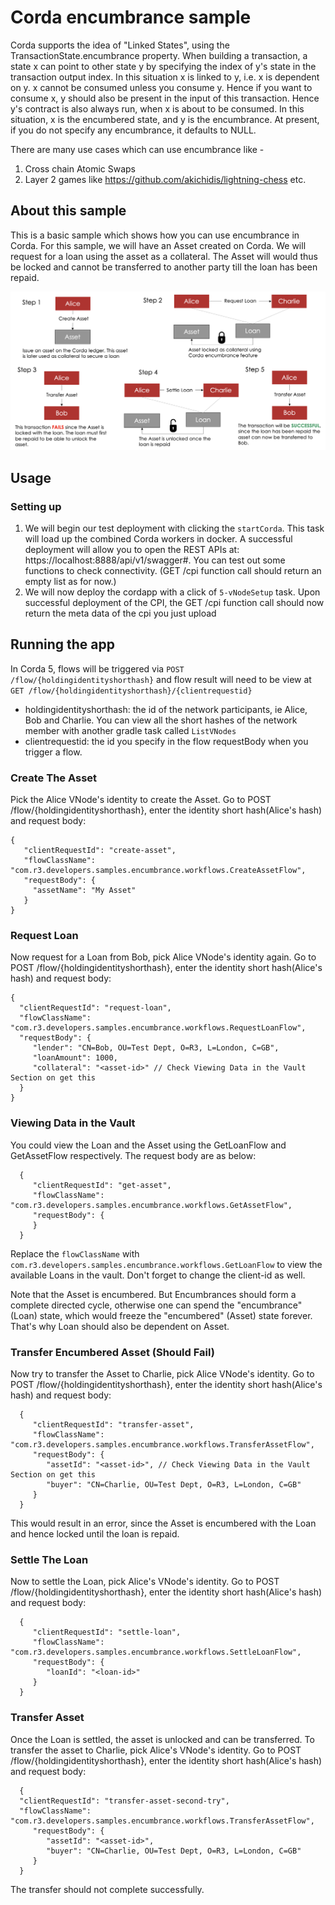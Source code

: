 # Corda encumbrance sample

Corda supports the idea of "Linked States", using the TransactionState.encumbrance property. When building a transaction, a state x can
point to other state y by specifying the index of y's state in the transaction output index.
In this situation x is linked to y, i.e. x is dependent on y. x cannot be consumed unless you consume y.
Hence if you want to consume x, y should also be present in the input of this transaction.
Hence y's contract is also always run, when x is about to be consumed.
In this situation, x is the encumbered state, and y is the encumbrance.
At present, if you do not specify any encumbrance, it defaults to NULL.

There are many use cases which can use encumbrance like -
1. Cross chain Atomic Swaps
2. Layer 2 games like https://github.com/akichidis/lightning-chess etc.

## About this sample

This is a basic sample which shows how you can use encumbrance in Corda. For this sample, we will have an Asset
created on Corda. We will request for a loan using the asset as a collateral. The Asset will would thus be locked
and cannot be transferred to another party till the loan has been repaid.

<p align="center">
  <img src="./encumbrance-sample.png" alt="EncumbranceSampleFlow">
</p>

## Usage


### Setting up

1. We will begin our test deployment with clicking the `startCorda`. This task will load up the combined Corda workers in docker.
   A successful deployment will allow you to open the REST APIs at: https://localhost:8888/api/v1/swagger#. You can test out some
   functions to check connectivity. (GET /cpi function call should return an empty list as for now.)
2. We will now deploy the cordapp with a click of `5-vNodeSetup` task. Upon successful deployment of the CPI, the GET /cpi function call should now return the meta data of the cpi you just upload

## Running the app

In Corda 5, flows will be triggered via `POST /flow/{holdingidentityshorthash}` and flow result will need to be view at `GET /flow/{holdingidentityshorthash}/{clientrequestid}`
* holdingidentityshorthash: the id of the network participants, ie Alice, Bob and Charlie. You can view all the short hashes of the network member with another gradle task called `ListVNodes`
* clientrequestid: the id you specify in the flow requestBody when you trigger a flow.


### Create The Asset

Pick the Alice VNode's identity to create the Asset. Go to POST /flow/{holdingidentityshorthash}, enter the identity short hash(Alice's hash) and request body:

    {
       "clientRequestId": "create-asset",
       "flowClassName": "com.r3.developers.samples.encumbrance.workflows.CreateAssetFlow",
       "requestBody": {
         "assetName": "My Asset"
       }
    }

### Request Loan

Now request for a Loan from Bob, pick Alice VNode's identity again. Go to POST /flow/{holdingidentityshorthash}, enter the identity short hash(Alice's hash) and request body:

    {
      "clientRequestId": "request-loan",
      "flowClassName": "com.r3.developers.samples.encumbrance.workflows.RequestLoanFlow",
      "requestBody": {
         "lender": "CN=Bob, OU=Test Dept, O=R3, L=London, C=GB",
         "loanAmount": 1000,
         "collateral": "<asset-id>" // Check Viewing Data in the Vault Section on get this
      }
    }

### Viewing Data in the Vault

You could view the Loan and the Asset using the GetLoanFlow and GetAssetFlow respectively. The request body are as below:

      {
         "clientRequestId": "get-asset",
         "flowClassName": "com.r3.developers.samples.encumbrance.workflows.GetAssetFlow",
         "requestBody": {
         }
      }
Replace the ```flowClassName``` with ```com.r3.developers.samples.encumbrance.workflows.GetLoanFlow``` to view the available Loans in the vault. Don't forget to change the client-id as well.

Note that the Asset is encumbered. But Encumbrances should form a complete directed cycle,
otherwise one can spend the "encumbrance" (Loan) state, which would freeze the "encumbered" (Asset) state forever.
That's why Loan should also be dependent on Asset.

### Transfer Encumbered Asset (Should Fail)

Now try to transfer the Asset to Charlie, pick Alice VNode's identity. Go to POST /flow/{holdingidentityshorthash}, enter the identity short hash(Alice's hash) and request body:

      {
         "clientRequestId": "transfer-asset",
         "flowClassName": "com.r3.developers.samples.encumbrance.workflows.TransferAssetFlow",
         "requestBody": {
            "assetId": "<asset-id>", // Check Viewing Data in the Vault Section on get this
            "buyer": "CN=Charlie, OU=Test Dept, O=R3, L=London, C=GB"
         }
      }
This would result in an error, since the Asset is encumbered with the Loan and hence locked until the loan is repaid.


### Settle The Loan

Now to settle the Loan, pick Alice's VNode's identity. Go to POST /flow/{holdingidentityshorthash}, enter the identity short hash(Alice's hash) and request body:

      {
         "clientRequestId": "settle-loan",
         "flowClassName": "com.r3.developers.samples.encumbrance.workflows.SettleLoanFlow",
         "requestBody": {
            "loanId": "<loan-id>"
         }
      }

### Transfer Asset
Once the Loan is settled, the asset is unlocked and can be transferred. To transfer the asset to Charlie, pick Alice's VNode's identity. Go to POST /flow/{holdingidentityshorthash}, enter the identity short hash(Alice's hash) and request body:

      {
      "clientRequestId": "transfer-asset-second-try",
      "flowClassName": "com.r3.developers.samples.encumbrance.workflows.TransferAssetFlow",
         "requestBody": {
            "assetId": "<asset-id>",
            "buyer": "CN=Charlie, OU=Test Dept, O=R3, L=London, C=GB"
         }
      }
The transfer should not complete successfully.